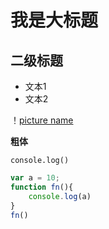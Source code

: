 # 我是大标题
## 二级标题

- 文本1
- 文本2

！[picture name](path)

**粗体**

`console.log()`

```javascript
var a = 10;
function fn(){
    console.log(a)
}
fn()
```


